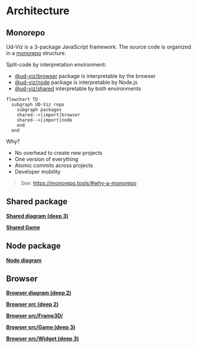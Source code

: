 # Architecture

## Monorepo 

Ud-Viz is a 3-package JavaScript framework. The source code is organized in a [monorepo](https://monorepo.tools/) structure.

Split-code by interpretation environment:  
- [@ud-viz/browser](../../packages/browser/Readme.md) package is interpretable by the browser
- [@ud-viz/node](../../packages/node/Readme.md) package is interpretable by Node.js
- [@ud-viz/shared](../../packages/shared/Readme.md) interpretable by both environments

```mermaid
flowchart TD
  subgraph UD-Viz repo
    subgraph packages
    shared-->|import|browser
    shared-->|import|node
    end
  end
```

Why? 
- No overhead to create new projects 
- One version of everything 
- Atomic commits across projects
- Developer mobility

> See: https://monorepo.tools/#why-a-monorepo

## Shared package

[**Shared diagram (deep 3)**](./diagram/shared/SharedD3.md)

[**Shared Game**](./diagram/shared/SharedSrcGame.md)

## Node package

[**Node diagram**](./diagram/node/Node.md)
## Browser

[**Browser diagram (deep 2)**](./diagram/browser/BrowserD2.md)

[**Browser src (deep 2)**](./diagram/browser/BrowserSrcD2.md)

[**Browser src/Frame3D/**](./diagram/browser/BrowserSrcFrame3D.md)

[**Browser src/Game (deep 3)**](./diagram/browser/BrowserSrcGameD3.md)

[**Browser src/Widget (deep 3)**](./diagram/browser/BrowserSrcWidgetD3.md)

